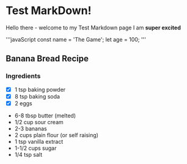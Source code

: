 # Test MarkDown!
Hello there - welcome to my Test Markdown page
I am **super excited**

'''javaScript
const name = 'The Game';
let age = 100;
'''


## Banana Bread Recipe
### Ingredients
* [x] 1 tsp baking powder
* [x] 8 tsp baking soda
* [x] 2 eggs
* 6-8 tbsp butter (melted)
* 1/2 cup sour cream
* 2-3 bananas
* 2 cups plain flour (or self raising)
* 1 tsp vanilla extract
* 1-1/2 cups sugar
* 1/4 tsp salt

